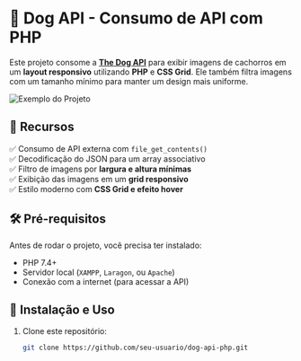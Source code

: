 # 🐶 Dog API - Consumo de API com PHP

Este projeto consome a **[The Dog API](https://thedogapi.com/)** para exibir imagens de cachorros em um **layout responsivo** utilizando **PHP** e **CSS Grid**. Ele também filtra imagens com um tamanho mínimo para manter um design mais uniforme.

![Exemplo do Projeto](https://via.placeholder.com/800x400?text=Exemplo+de+Interface)  

## 📌 **Recursos**
✅ Consumo de API externa com `file_get_contents()`  
✅ Decodificação do JSON para um array associativo  
✅ Filtro de imagens por **largura e altura mínimas**  
✅ Exibição das imagens em um **grid responsivo**  
✅ Estilo moderno com **CSS Grid e efeito hover**  

## 🛠 **Pré-requisitos**
Antes de rodar o projeto, você precisa ter instalado:  
- PHP 7.4+  
- Servidor local (`XAMPP`, `Laragon`, ou `Apache`)  
- Conexão com a internet (para acessar a API)  

## 🚀 **Instalação e Uso**
1. Clone este repositório:
   ```sh
   git clone https://github.com/seu-usuario/dog-api-php.git
